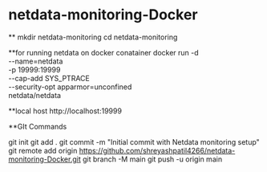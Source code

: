 # netdata-monitoring-Docker

**
mkdir netdata-monitoring
cd netdata-monitoring


**for running netdata on docker conatainer
docker run -d \
  --name=netdata \
  -p 19999:19999 \
  --cap-add SYS_PTRACE \
  --security-opt apparmor=unconfined \
  netdata/netdata


**local host
http://localhost:19999


**GIt Commands

git init
git add .
git commit -m "Initial commit with Netdata monitoring setup"
git remote add origin https://github.com/shreyashpatil4266/netdata-monitoring-Docker.git
git branch -M main
git push -u origin main




